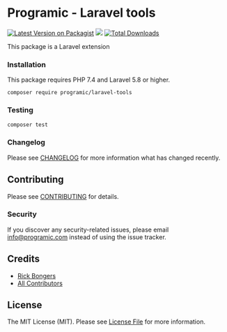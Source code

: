 # Programic - Laravel tools

[![Latest Version on Packagist](https://img.shields.io/packagist/v/programic/laravel-tools.svg?style=flat-square)](https://packagist.org/packages/programic/laravel-tools)
![](https://github.com/programic/laravel-tools/workflows/Run%20Tests/badge.svg?branch=master)
[![Total Downloads](https://img.shields.io/packagist/dt/programic/laravel-tools.svg?style=flat-square)](https://packagist.org/packages/programic/laravel-tools)

This package is a Laravel extension

### Installation
This package requires PHP 7.4 and Laravel 5.8 or higher.

```
composer require programic/laravel-tools
```

### Testing
```bash
composer test
```

### Changelog

Please see [CHANGELOG](CHANGELOG.md) for more information what has changed recently.

## Contributing

Please see [CONTRIBUTING](CONTRIBUTING.md) for details.

### Security

If you discover any security-related issues, please email [info@programic.com](mailto:info@programic.com) instead of using the issue tracker.

## Credits

- [Rick Bongers](https://github.com/rbongers)
- [All Contributors](../../contributors)

## License

The MIT License (MIT). Please see [License File](LICENSE.md) for more information.
